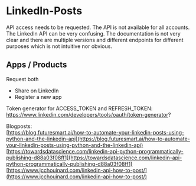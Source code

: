 # LinkedIn-Posts

API access needs to be requested. The API is not available for all accounts.
The LinkedIn API can be very confusing. The documentation is not very clear and there are multiple versions and
different endpoints for different purposes which is not intuitive nor obvious.

## Apps / Products

Request both

- Share on LinkedIn
- Register a new app

Token generator for ACCESS_TOKEN and REFRESH_TOKEN:
https://www.linkedin.com/developers/tools/oauth/token-generator?

Blogposts:  
[https://blog.futuresmart.ai/how-to-automate-your-linkedin-posts-using-python-and-the-linkedin-api](https://blog.futuresmart.ai/how-to-automate-your-linkedin-posts-using-python-and-the-linkedin-api)
[https://towardsdatascience.com/linkedin-api-python-programmatically-publishing-d88a03f08ff1](https://towardsdatascience.com/linkedin-api-python-programmatically-publishing-d88a03f08ff1)
[https://www.jcchouinard.com/linkedin-api-how-to-post/](https://www.jcchouinard.com/linkedin-api-how-to-post/)
